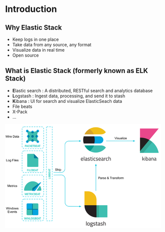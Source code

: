 # Introduction

## Why Elastic Stack

* Keep logs in one place
* Take data from any source, any format
* Visualize data in real time
* Open source

## What is Elastic Stack (formerly known as ELK Stack)

* **E**lastic search : A distributed, RESTful search and analytics database
* **L**ogstash : Ingest data, processing, and send it to stash
* **K**ibana : UI for search and visualize ElasticSeach data
* File beats
* X-Pack
* ...

![](/assets/elkstack.png)